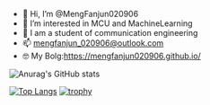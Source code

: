 - 👋 Hi, I’m @MengFanjun020906
- 👀 I’m interested in MCU and MachineLearning
- 🌱 I am a student of communication engineering
- 📫 mengfanjun_020906@outlook.com
- 🤓 My Bolg:https://mengfanjun020906.github.io/

![Anurag's GitHub stats](https://github-readme-stats.vercel.app/api?username=MengFanjun020906&show_icons=true)

[![Top Langs](https://github-readme-stats.vercel.app/api/top-langs/?username=MengFanjun020906)](https://github.com/anuraghazra/github-readme-stats)
[![trophy](https://github-profile-trophy.vercel.app/?username=MengFanjun020906)](https://github.com/ryo-ma/github-profile-trophy)
